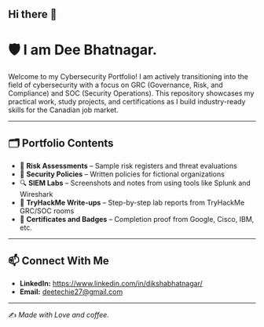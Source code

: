 ## Hi there 👋

# 🛡️ I am Dee Bhatnagar.

Welcome to my Cybersecurity Portfolio! I am actively transitioning into the field of cybersecurity with a focus on GRC (Governance, Risk, and Compliance) and SOC (Security Operations). This repository showcases my practical work, study projects, and certifications as I build industry-ready skills for the Canadian job market.

---

## 🗂️ Portfolio Contents

- 🧾 **Risk Assessments** – Sample risk registers and threat evaluations  
- 📜 **Security Policies** – Written policies for fictional organizations  
- 🔍 **SIEM Labs** – Screenshots and notes from using tools like Splunk and Wireshark  
- 🧠 **TryHackMe Write-ups** – Step-by-step lab reports from TryHackMe GRC/SOC rooms  
- 📛 **Certificates and Badges** – Completion proof from Google, Cisco, IBM, etc.

---

## 📫 Connect With Me

- **LinkedIn:** https://www.linkedin.com/in/dikshabhatnagar/
- **Email:** deetechie27@gmail.com
  
---
✍️ *Made with Love and coffee.*

<!--
**Dee-Techie/Dee-Techie** is a ✨ _special_ ✨ repository because its `README.md` (this file) appears on your GitHub profile.

Here are some ideas to get you started:

- 🔭 I’m currently working on ...
- 🌱 I’m currently learning ...
- 👯 I’m looking to collaborate on ...
- 🤔 I’m looking for help with ...
- 💬 Ask me about ...
- 📫 How to reach me: ...
- 😄 Pronouns: ...
- ⚡ Fun fact: ...
-->
